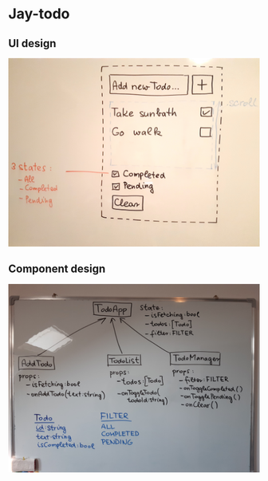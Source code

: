 # Jay-todo
## UI design
![UI design](/assets/jay-todo.jpg)
## Component design
![Component design](/assets/jay-components.jpg)
